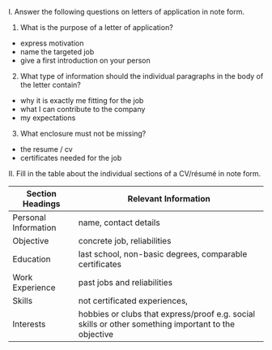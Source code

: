 I. Answer the following questions on letters of application in note form.

1.	What is the purpose of a letter of application?

* express motivation
* name the targeted job
* give a first introduction on your person

2.	What type of information should the individual paragraphs in the body of the letter contain?

* why it is exactly me fitting for the job
* what I can contribute to the company
* my expectations

3.	What enclosure must not be missing?

* the resume / cv
* certificates needed for the job


II. Fill in the table about the individual sections of a CV/résumé in note form.

Section Headings     | Relevant Information
-------------------- | -----------------------
Personal Information | name, contact details
Objective            | concrete job, reliabilities
Education            | last school, non-basic degrees, comparable certificates
Work Experience      | past jobs and reliabilities
Skills               | not certificated experiences, 
Interests            | hobbies or clubs that express/proof e.g. social skills or other something important to the objective
